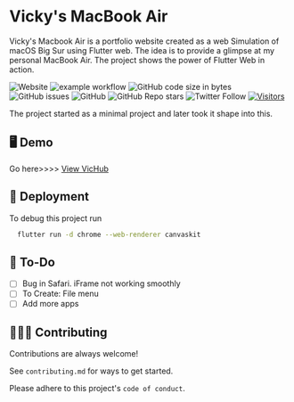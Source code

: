 # Vicky's MacBook Air

<!-- ![VicHub Logo](docs/VicHubLogo.jpg) -->

Vicky's Macbook Air is a portfolio website created as a web Simulation of macOS Big Sur using Flutter web. The idea is to provide a glimpse at my personal MacBook Air. The project shows the power of Flutter Web in action.

![Website](https://img.shields.io/website?down_message=offline&up_message=online&url=https%3A%2F%2Felectyrion.github.io%2Fchrishub)
![example workflow](https://github.com/electyrion/vichub/actions/workflows/web.yml/badge.svg)
![GitHub code size in bytes](https://img.shields.io/github/languages/code-size/electyrion/vichub)
![GitHub issues](https://img.shields.io/github/issues/electyrion/vichub)
![GitHub](https://img.shields.io/github/license/electyrion/vichub)
![GitHub Repo stars](https://img.shields.io/github/stars/electyrion/vichub?style=social)
![Twitter Follow](https://img.shields.io/twitter/follow/sokkablyat?style=social)
[![Visitors](https://api.visitorbadge.io/api/combined?path=https%3A%2F%2Fgithub.com%2Felectyrion%2Fvichub&label=Visitors&countColor=%23263759&style=flat)](https://visitorbadge.io/status?path=https%3A%2F%2Fgithub.com%2Felectyrion%2Fvichub)

The project started as a minimal project and later took it shape into this.

## 🖥️ Demo

Go here>>>> [View VicHub](https://electyrion.github.io/vichub)

## 🚀 Deployment

To debug this project run

```bash
  flutter run -d chrome --web-renderer canvaskit
```

## 🔰 To-Do

- [  ] Bug in Safari. iFrame not working smoothly
- [  ] To Create: File menu
- [  ] Add more apps

## 👩🏻‍💻 Contributing

Contributions are always welcome!

See `contributing.md` for ways to get started.

Please adhere to this project's `code of conduct`.
